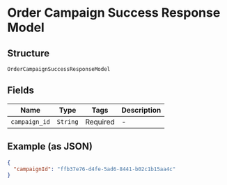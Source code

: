 
# Order Campaign Success Response Model

## Structure

`OrderCampaignSuccessResponseModel`

## Fields

| Name | Type | Tags | Description |
|  --- | --- | --- | --- |
| `campaign_id` | `String` | Required | - |

## Example (as JSON)

```json
{
  "campaignId": "ffb37e76-d4fe-5ad6-8441-b02c1b15aa4c"
}
```

